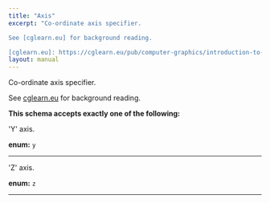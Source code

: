 ```yaml
---
title: "Axis"
excerpt: "Co-ordinate axis specifier.

See [cglearn.eu] for background reading.

[cglearn.eu]: https://cglearn.eu/pub/computer-graphics/introduction-to-geometry#material-coordinate-systems-1"
layout: manual
---
```


Co-ordinate axis specifier.

See [cglearn.eu] for background reading.

[cglearn.eu]: https://cglearn.eu/pub/computer-graphics/introduction-to-geometry#material-coordinate-systems-1





**This schema accepts exactly one of the following:**

&#x27;Y&#x27; axis.

**enum:** `y`








----
&#x27;Z&#x27; axis.

**enum:** `z`








----




